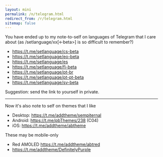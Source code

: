 ```yaml
---
layout: mini
permalink: /n/telegram.html
redirect_from: /r/telegram.html
sitemap: false
---
```


You have ended up to my note-to-self on languages of Telegram that I care
about (as /setlanguage/xx[<-beta>] is so difficult to remember?)

- https://t.me/setlanguage/cs-beta
- https://t.me/setlanguage/eo-beta
- https://t.me/setlanguage/es
- https://t.me/setlanguage/fi-beta
- https://t.me/setlanguage/pt-br
- https://t.me/setlanguage/pt-pt-beta
- https://t.me/setlanguage/sv-beta

Suggestion: send the link to yourself in private.

---

Now it's also note to self on themes that I like

- Desktop: https://t.me/addtheme/sempiternal
- Android: https://t.me/pbThemes/238 (C04)
- iOS: https://t.me/addtheme/abtheme

These may be mobile-only

- Red AMOLED https://t.me/addtheme/abtred
- https://t.me/addtheme/DefinitelyPurple
